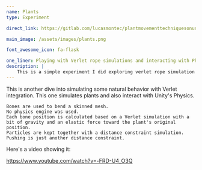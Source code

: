 ```yaml
---
name: Plants
type: Experiment

direct_link: https://gitlab.com/lucasmontec/plantmovementtechniquesonunity

main_image: /assets/images/plants.png

font_awesome_icon: fa-flask

one_liner: Playing with Verlet rope simulations and interacting with Physx.
description: |
    This is a simple experiment I did exploring verlet rope simulation playing along with Unity's native Physics engine.
---
```


This is another dive into simulating some natural behavior with Verlet integration. This one simulates plants and also interact with Unity's Physics.

```
Bones are used to bend a skinned mesh.
No physics engine was used.
Each bone position is calculated based on a Verlet simulation with a bit of gravity and an elastic force toward the plant's original position.
Particles are kept together with a distance constraint simulation.
Pushing is just another distance constraint.
```

Here's a video showing it:

https://www.youtube.com/watch?v=-FRD-U4_O3Q
